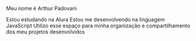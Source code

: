 Meu nome é Arthur Padovani

Estou estudando na Alura
Estou me desenvolvendo na linguagem JavaScript
Utilizo esse espaço para minha organização e compartilhamento dos meu projetos desenvolvidos
